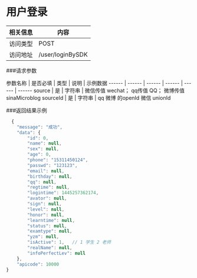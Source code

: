 
# 用户登录
 相关信息 | 内容
 ------ | ------
 访问类型 | POST
 访问地址 | /user/loginBySDK

###请求参数

 参数名称 | 是否必填 | 类型 | 说明 | 示例数据
 ------ | ------ | ------ | ------ | ------ | ------
 source | 是 | 字符串 | 微信传值 wechat；   qq传值 QQ； 微博传值 sinaMicroblog
 sourceId | 是 | 字符串 |  qq 微博 的openId   微信 unionId
 
###返回结果示例

```javascript
  {
    "message": "成功",
    "data": {
        "id": 0,
        "name": null,
        "sex": null,
        "age": 0,
        "phone": "15311450124",
        "passwd": "123123",
        "email": null,
        "birthday": null,
        "qq": null,
        "regtime": null,
        "logintime": 1445257362174,
        "avator": null,
        "sign": null,
        "level": null,
        "honor": null,
        "learntime": null,
        "status": null,
        "examtype": null,
        "yzm": null,
        "isActive": 1,   // 1 学生 2 老师
        "realName": null,
        "infoPerfectLev": null
    },
    "apicode": 10000
}



```

